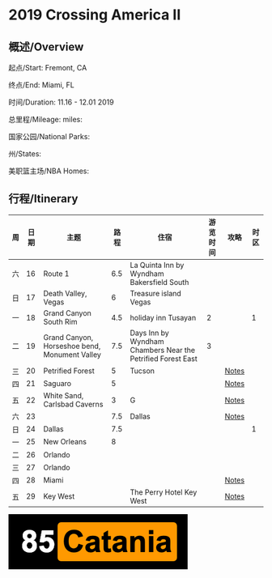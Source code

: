 # 2019 Crossing America II

## 概述/Overview

起点/Start: Fremont, CA

终点/End: Miami, FL 

时间/Duration: 11.16 - 12.01 2019

总里程/Mileage: miles:

国家公园/National Parks: 

州/States: 

美职篮主场/NBA Homes: 


## 行程/Itinerary

|周|日期|主题|路程|住宿|游览时间|攻略|时区|
|--|---|----|---|-|-|-|-|
|六|16|Route 1|6.5|La Quinta Inn by Wyndham Bakersfield South||||
|日|17|Death Valley, Vegas|6|Treasure island Vegas||||
|一|18|Grand Canyon South Rim|4.5|holiday inn Tusayan|2||1|
|二|19|Grand Canyon, Horseshoe bend, Monument Valley|7.5|Days Inn by Wyndham Chambers Near the Petrified Forest East|3|||
|三|20|Petrified Forest|5|Tucson||[Notes](http://www.meilvtong.com/viewthread.php?tid=77)||
|四|21|Saguaro|5|||[Notes](http://www.meilvtong.com/viewthread.php?tid=74)||
|五|22|White Sand, Carlsbad Caverns|3|G||[Notes](http://www.meilvtong.com/viewthread.php?tid=55)||
|六|23||7.5|Dallas||[Notes](http://www.meilvtong.com/viewthread.php?tid=330)||
|日|24|Dallas|7.5||||1|
|一|25|New Orleans|8|||||
|二|26|Orlando||||||
|三|27|Orlando||||||
|四|28|Miami||||[Notes](http://www.meilvtong.com/viewthread.php?tid=37)||
|五|29|Key West||The Perry Hotel Key West||[Notes](http://www.meilvtong.com/viewthread.php?tid=35)||



![Hi](resources/logo.png)
